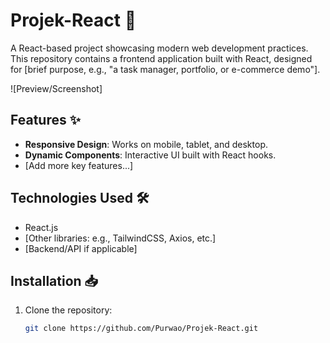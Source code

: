 # Projek-React 🚀

A React-based project showcasing modern web development practices. This repository contains a frontend application built with React, designed for [brief purpose, e.g., "a task manager, portfolio, or e-commerce demo"].

![Preview/Screenshot] <!-- Add a screenshot if available -->

## Features ✨
- **Responsive Design**: Works on mobile, tablet, and desktop.
- **Dynamic Components**: Interactive UI built with React hooks.
- [Add more key features...]

## Technologies Used 🛠️
- React.js
- [Other libraries: e.g., TailwindCSS, Axios, etc.]
- [Backend/API if applicable]

## Installation 📥
1. Clone the repository:
   ```bash
   git clone https://github.com/Purwao/Projek-React.git

